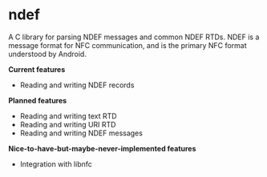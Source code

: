 ndef
====

A C library for parsing NDEF messages and common NDEF RTDs. NDEF is a message
format for NFC communication, and is the primary NFC format understood by
Android.

**Current features**
- Reading and writing NDEF records

**Planned features**
- Reading and writing text RTD
- Reading and writing URI RTD
- Reading and writing NDEF messages

**Nice-to-have-but-maybe-never-implemented features**
- Integration with libnfc
